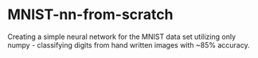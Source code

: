 # MNIST-nn-from-scratch
Creating a simple neural network for the MNIST data set utilizing only numpy - classifying digits from hand written images with ~85% accuracy. 
